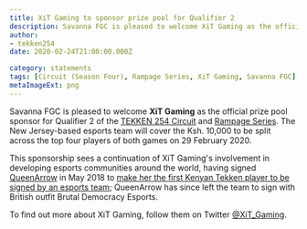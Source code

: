 ```yaml
---
title: XiT Gaming to sponsor prize pool for Qualifier 2
description: Savanna FGC is pleased to welcome XiT Gaming as the official prize pool sponsor for Qualifier 2 of the TEKKEN 254 Circuit and Rampage Series. The New Jersey-based esports team will cover the Ksh. 10,000 to be split across the top four players of both games on 29 February 2020.
author:
- tekken254
date: 2020-02-24T21:00:00.000Z

category: statements
tags: [Circuit (Season Four), Rampage Series, XiT Gaming, Savanna FGC]
metaImageExt: png
---
```

Savanna FGC is pleased to welcome <strong>XiT Gaming</strong> as the official prize pool sponsor for Qualifier 2 of the <a href="/circuit" target="_blank">TEKKEN 254 Circuit</a> and <a href="/circuit" target="_blank">Rampage Series</a>. The New Jersey-based esports team will cover the Ksh. 10,000 to be split across the top four players of both games on 29 February 2020.

This sponsorship sees a continuation of XiT Gaming's involvement in developing esports communities around the world, having signed <a href="/circuit/tekken/profile.html?id=4455946" target="_blank">QueenArrow</a> in May 2018 to <a href="/news/2018/05/14/queenarrow-xit-woundz" target="_blank">make her the first Kenyan Tekken player to be signed by an esports team</a>; QueenArrow has since left the team to sign with British outfit Brutal Democracy Esports.

To find out more about XiT Gaming, follow them on Twitter <a href="https://twitter.com/xit_gaming" target="_blank">@XiT_Gaming</a>.
